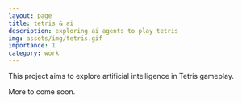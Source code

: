 ```yaml
---
layout: page
title: tetris & ai
description: exploring ai agents to play tetris
img: assets/img/tetris.gif
importance: 1
category: work
---
```


This project aims to explore artificial intelligence in Tetris gameplay.

More to come soon.